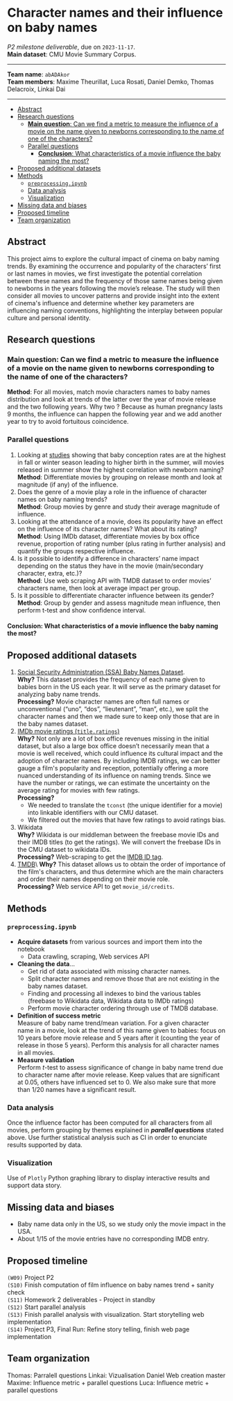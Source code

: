 # Character names and their influence on baby names

_P2 milestone deliverable_, due on `2023-11-17`.\
**Main dataset**: CMU Movie Summary Corpus.

---
**Team name**: `abADAkor`\
**Team members**: Maxime Theurillat, Luca Rosati, Daniel Demko, Thomas Delacroix, Linkai Dai

---

<!-- TOC -->
- [Abstract](#abstract)
- [Research questions](#research-questions)
    - [**Main question**: Can we find a metric to measure the influence of a movie on the name given to newborns corresponding to the name of one of the characters?](#main-question-can-we-find-a-metric-to-measure-the-influence-of-a-movie-on-the-name-given-to-newborns-corresponding-to-the-name-of-one-of-the-characters)
    - [Parallel questions](#parallel-questions)
        - [**Conclusion**: What characteristics of a movie influence the baby naming the most?](#conclusion-what-characteristics-of-a-movie-influence-the-baby-naming-the-most)
- [Proposed additional datasets](#proposed-additional-datasets)
- [Methods](#methods)
    - [`preprocessing.ipynb`](#preprocessingipynb)
    - [Data analysis](#data-analysis)
    - [Visualization](#visualization)
- [Missing data and biases](#missing-data-and-biases)
- [Proposed timeline](#proposed-timeline)
- [Team organization](#team-organization)
<!-- /TOC -->


## Abstract

This project aims to explore the cultural impact of cinema on baby naming trends. By examining the occurrence and popularity of the characters’ first or last names in movies, we first investigate the potential correlation between these names and the frequency of those same names being given to newborns in the years following the movie’s release. The study will then consider all movies to uncover patterns and provide insight into the extent of cinema's influence and determine whether key parameters are influencing naming conventions, highlighting the interplay between popular culture and personal identity.

## Research questions

### **Main question**: Can we find a metric to measure the influence of a movie on the name given to newborns corresponding to the name of one of the characters?

**Method**: For all movies, match movie characters names to baby names distribution and look at trends of the latter over the year of movie release and the two following years. Why two ? Because as human pregnancy lasts 9 months, the influence can happen the following year and we add another year to try to avoid fortuitous coincidence.

### Parallel questions

1. Looking at [studies](https://rightasrain.uwmedicine.org/life/parenthood/winter-baby-conception-trend) showing that baby conception rates are at the highest in fall or winter season leading to higher birth in the summer, will movies released in summer show the highest correlation with newborn naming?\
**Method**: Differentiate movies by grouping on release month and look at magnitude (if any) of the influence.
2. Does the genre of a movie play a role in the influence of character names on baby naming trends?\
**Method**: Group movies by genre and study their average magnitude of influence.
3. Looking at the attendance of a movie, does its popularity have an effect on the influence of its character names? What about its rating?\
**Method**: Using IMDb dataset, differentiate movies by box office revenue, proportion of rating number (plus rating in further analysis) and quantify the groups respective influence.
4. Is it possible to identify a difference in characters’ name impact depending on the status they have in the movie (main/secondary character, extra, etc.)?\
**Method**: Use web scraping API with TMDB dataset to order movies’ characters name, then look at average impact per group.
5. Is it possible to differentiate character influence between its gender?\
**Method**: Group by gender and assess magnitude mean influence, then perform t-test and show confidence interval.

#### **Conclusion**: What characteristics of a movie influence the baby naming the most?

## Proposed additional datasets

1. [Social Security Administration (SSA) Baby Names Dataset](https://www.ssa.gov/oact/babynames/limits.html).\
**Why?** This dataset provides the frequency of each name given to babies born in the US each year. It will serve as the primary dataset for analyzing baby name trends.\
**Processing?** Movie character names are often full names or unconventional (“uno”, “dos”, “lieutenant”, “man”, etc.), we split the character names and then we made sure to keep only those that are in the baby names dataset.
2. [IMDb movie ratings (`title.ratings`)](https://developer.imdb.com/non-commercial-datasets/)\
**Why?** Not only are a lot of box office revenues missing in the initial dataset, but also a large box office doesn’t necessarily mean that a movie is well received, which could influence its cultural impact and the adoption of character names. By including IMDB ratings, we can better gauge a film's popularity and reception, potentially offering a more nuanced understanding of its influence on naming trends. Since we have the number or ratings, we can estimate the uncertainty on the average rating for movies with few ratings.\
**Processing?** 
    - We needed to translate the `tconst` (the unique identifier for a movie) into linkable identifiers with our CMU dataset.
    - We filtered out the movies that have few ratings to avoid ratings bias.
3. Wikidata\
**Why?** Wikidata is our middleman between the freebase movie IDs and their IMDB titles (to get the ratings). We will convert the freebase IDs in the CMU dataset to wikidata IDs.\
**Processing?** Web-scraping to get the [IMDB ID tag](https://www.wikidata.org/wiki/Property:P345).
4. [TMDB]([https://www.themoviedb.org/bible/movie/59f3b16d9251414f20000003#59f73ca49251416e7100000e](https://developer.themoviedb.org/reference/movie-credits)](https://developer.themoviedb.org/reference/movie-credits))\
**Why?** This dataset allows us to obtain the order of importance of the film's characters, and thus determine which are the main characters and order their names depending on their movie role.\
**Processing?** Web service API to get `movie_id/credits`.

## Methods

### `preprocessing.ipynb`
- **Acquire datasets** from various sources and import them into the notebook
    - Data crawling, scraping, Web services API
- **Cleaning the data**…
    - Get rid of data associated with missing character names.
    - Split character names and remove those that are not existing in the baby names dataset.
    - Finding and processing all indexes to bind the various tables (freebase to Wikidata data, Wikidata data to IMDb ratings)
    - Perform movie character ordering through use of TMDB database.
- **Definition of success metric**\
Measure of baby name trend/mean variation. For a given character name in a movie, look at the trend of this name given to babies: focus on 10 years before movie release and 5 years after it (counting the year of release in those 5 years). Perform this analysis for all character names in all movies.
- **Measure validation**\
Perform $t$-test to assess significance of change in baby name trend due to character name after movie release. Keep values that are significant at 0.05, others have influenced set to 0. We also make sure that more than 1/20 names have a significant result.

### Data analysis
Once the influence factor has been computed for all characters from all movies, perform grouping by themes explained in **_parallel questions_** stated above. Use further statistical analysis such as CI in order to enunciate results supported by data.

### Visualization
Use of `Plotly` Python graphing library to display interactive results and support data story.


## Missing data and biases

- Baby name data only in the US, so we study only the movie impact in the USA.
- About 1/15 of the movie entries have no corresponding IMDB entry.


## Proposed timeline

`(W09)` Project P2\
`(S10)` Finish computation of film influence on baby names trend + sanity check\
`(S11)` Homework 2 deliverables - Project in standby\
`(S12)` Start parallel analysis\
`(S13)` Finish parallel analysis with visualization. Start storytelling web implementation\
`(S14)` Project P3, Final Run: Refine story telling, finish web page implementation

## Team organization

Thomas: Parralell questions
Linkai: Vizualisation
Daniel Web creation master
Maxime: Influence metric + parallel questions
Luca: Influence metric + parallel questions
